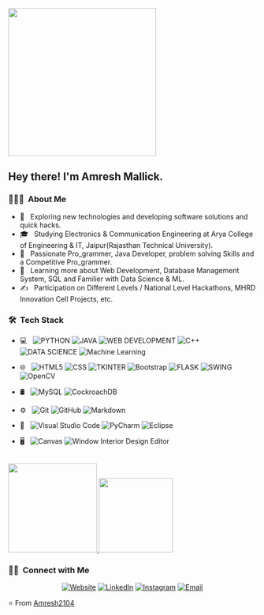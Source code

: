 <img height="300em" src="https://camo.githubusercontent.com/62da68eb62b1e5f175f7d1f0191dd89a653d7908feb22d37d4a0ab07365d6791/68747470733a2f2f6d656469612e67697068792e636f6d2f6d656469612f4d3967624264396e6244724f5475314d71782f67697068792e676966">

<h2> Hey there! I'm Amresh Mallick.</h2>

<h3> 👨🏻‍💻 &nbsp;About Me </h3>

- 🤔 &nbsp; Exploring new technologies and developing software solutions and quick hacks.
- 🎓 &nbsp; Studying Electronics & Communication Engineering at Arya College of Engineering & IT, Jaipur(Rajasthan Technical University).
- 💼 &nbsp; Passionate Pro_grammer, Java Developer, problem solving Skills and a Competitive Pro_grammer.
- 🌱 &nbsp; Learning more about Web Development, Database Management System, SQL and Familier with Data Science & ML.
- ✍️ &nbsp; Participation on Different Levels / National Level Hackathons, MHRD Innovation Cell Projects, etc.

<h3> 🛠 &nbsp;Tech Stack</h3>

- 💻 &nbsp;
  ![PYTHON](https://img.shields.io/badge/-Python-333333?style=flat&logo=python)
  ![JAVA](https://img.shields.io/badge/-Java-333333?style=flat&logo=Java&logoColor=007396)
  ![WEB DEVELOPMENT](https://img.shields.io/badge/-Web%20Development-333333?style=flat&logo=web%20development)
  ![C++](https://img.shields.io/badge/-C++-333333?style=flat&logo=cpp)
  ![DATA SCIENCE](https://img.shields.io/badge/-Data%20Science-333333?style=flat&logo=data%20science)
  ![Machine Learning](https://img.shields.io/badge/-ML-333333?style=flat&logo=ML)

- 🌐 &nbsp;
  ![HTML5](https://img.shields.io/badge/-HTML5-333333?style=flat&logo=HTML5)
  ![CSS](https://img.shields.io/badge/-CSS-333333?style=flat&logo=CSS3&logoColor=1572B6)
  ![TKINTER](https://img.shields.io/badge/-Tkinter-333333?style=flat&logo=tkinter)
  ![Bootstrap](https://img.shields.io/badge/-Bootstrap-333333?style=flat&logo=bootstrap&logoColor=563D7C)
  ![FLASK](https://img.shields.io/badge/-Flask-333333?style=flat&logo=flask)
  ![SWING](https://img.shields.io/badge/-Swing-333333?style=flat&logo=Swing)
  ![OpenCV](https://img.shields.io/badge/-OpenCV-333333?style=flat&logo=OpenCV)
- 🛢 &nbsp;
  ![MySQL](https://img.shields.io/badge/-MySQL-333333?style=flat&logo=mysql)
  ![CockroachDB](https://img.shields.io/badge/-MongoDB-333333?style=flat&logo=mongodb)
- ⚙️ &nbsp;
  ![Git](https://img.shields.io/badge/-Git-333333?style=flat&logo=git)
  ![GitHub](https://img.shields.io/badge/-GitHub-333333?style=flat&logo=github)
  ![Markdown](https://img.shields.io/badge/-Markdown-333333?style=flat&logo=markdown)
- 🔧 &nbsp;
  ![Visual Studio Code](https://img.shields.io/badge/-Visual%20Studio%20Code-333333?style=flat&logo=visual-studio-code&logoColor=007ACC)
  ![PyCharm](https://img.shields.io/badge/-Pycharm-333333?style=flat&logo=Pycharm-code&logoColor=007ACC)
  ![Eclipse](https://img.shields.io/badge/-Eclipse-333333?style=flat&logo=eclipse-ide&logoColor=2C2255)
- 🖥 &nbsp;
  ![Canvas](https://img.shields.io/badge/-Photoshop-333333?style=flat&logo=adobe-photoshop)
  ![Window Interior Design Editor](https://img.shields.io/badge/-InDesign-333333?style=flat&logo=adobe-indesign)

<br/>

<a href="https://github.com/Ranjan2104">
  <img height="180em" src="https://github-readme-stats.vercel.app/api?username=Ranjan2104&&show_icons=true&title_color=ffffff&icon_color=bb2acf&text_color=daf7dc&bg_color=151515" />
  <img height="150em" src="https://github-readme-stats.vercel.app/api/top-langs/?username=Ranjan2104&theme=buefy&layout=compact" />
</a>

<br/>

<h3> 🤝🏻 &nbsp;Connect with Me </h3>

<p align="center">
<a href="http://www.amresh.epizy.com/"><img alt="Website" src="https://img.shields.io/badge/Website-www.amresh.epizy.com-blue?style=flat-square&logo=google-chrome"></a>
<a href="https://www.linkedin.com/in/amresh-mallick-07bba218a/"><img alt="LinkedIn" src="https://img.shields.io/badge/LinkedIn-Amresh%20Mallick-blue?style=flat-square&logo=linkedin"></a>
<a href="https://www.instagram.com/ranjan_amresh_2104/"><img alt="Instagram" src="https://img.shields.io/badge/Instagram-amresh__-blue?style=flat-square&logo=instagram"></a>
<a href="mailto:ranjan.amresh100@gmail.com"><img alt="Email" src="https://img.shields.io/badge/Email-ranjan.amresh100@gmail.com-blue?style=flat-square&logo=gmail"></a>
</p>

⭐️ From [Amresh2104](https://github.com/Ranjan2104)
